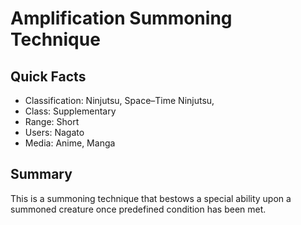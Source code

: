 # Amplification Summoning Technique

## Quick Facts
- Classification: Ninjutsu, Space–Time Ninjutsu,
- Class: Supplementary
- Range: Short
- Users: Nagato
- Media: Anime, Manga

## Summary
This is a summoning technique that bestows a special ability upon a summoned creature once predefined condition has been met.
